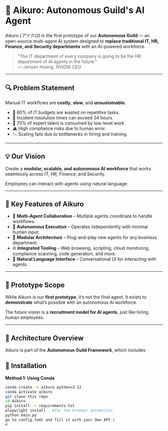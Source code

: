 

# 🤖 Aikuro: Autonomous Guild's AI Agent

*Aikuro (アイクロ)* is the first prototype of our **Autonomous Guild** — an open-source multi-agent AI system designed to **replace traditional IT, HR, Finance, and Security departments** with an AI-powered workforce.

> "The IT department of every company is going to be the HR department of AI agents in the future."  
> — *Jensen Huang, NVIDIA CEO*

---

## 🔍 Problem Statement

Manual IT workflows are **costly**, **slow**, and **unsustainable**:
- 💸 60% of IT budgets are wasted on repetitive tasks.
- 🐢 Incident resolution times can exceed 24 hours.
- 🧠 70% of expert talent is consumed by low-level work.
- ⚠️ High compliance risks due to human error.
- 📉 Scaling fails due to bottlenecks in hiring and training.

---

## 💡 Our Vision

Create a **modular, scalable, and autonomous AI workforce** that works seamlessly across IT, HR, Finance, and Security.

Employees can interact with agents using natural language:  
 


---

## 🚀 Key Features of Aikuro

- 🤝 **Multi-Agent Collaboration** – Multiple agents coordinate to handle workflows.
- 🧠 **Autonomous Execution** – Operates independently with minimal human input.
- 🧩 **Modular Architecture** – Plug-and-play new agents for any business department.
- 🌐 **Integrated Tooling** – Web browsing, scripting, cloud monitoring, compliance scanning, code generation, and more.
- 💬 **Natural Language Interface** – Conversational UI for interacting with agents.

---

## 🧪 Prototype Scope

While Aikuro is our **first prototype**, it’s not the final agent. It exists to **demonstrate** what’s possible with an autonomous AI workforce.

The future vision is a **recruitment model for AI agents**, just like hiring human employees.

---

## 🧱 Architecture Overview

Aikuro is part of the **Autonomous Guild Framework**, which includes:



## 🧰 Installation

**Method 1: Using Conda**

```bash
conda create -n aikuro python=3.12
conda activate aikuro
git clone this repo
cd Aikuro
pip install -r requirements.txt
playwright install   #for the browser automation
python main.py
go to config.toml and fill it with your Own API'S
#